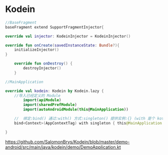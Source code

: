 # Kodein

```kotlin
//BaseFragment
baseFragment extend SupportFragmentInjector{

override val injector: KodeinInjector = KodeinInjector()

override fun onCreate(savedInstanceState: Bundle?){
    initializeInjector()
}

    override fun onDestroy() {
        destroyInjector()
    }
```

```kotlin
//MainApplication

override val kodein: Kodein by Kodein.lazy {
    //导入已经定义的 Module
        import(apiModule)
        import(sharedPrefModule)
        import(autoAndroidModule(this@MainApplication))

    //  绑定:bind() 通过:with() 方式:singleton() 提供实例:{} (with 是个 kotlin 的中辍语法 infix 标记的方法，实质是个方法)
    bind<Context>(AppContextTag) with singleton { this@MainApplication }

}
```

https://github.com/SalomonBrys/Kodein/blob/master/demo-android/src/main/java/kodein/demo/DemoApplication.kt
